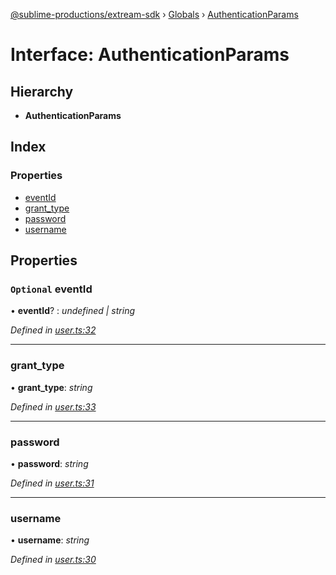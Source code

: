 [@sublime-productions/extream-sdk](../README.md) › [Globals](../globals.md) › [AuthenticationParams](authenticationparams.md)

# Interface: AuthenticationParams

## Hierarchy

* **AuthenticationParams**

## Index

### Properties

* [eventId](authenticationparams.md#optional-eventid)
* [grant_type](authenticationparams.md#grant_type)
* [password](authenticationparams.md#password)
* [username](authenticationparams.md#username)

## Properties

### `Optional` eventId

• **eventId**? : *undefined | string*

*Defined in [user.ts:32](https://github.com/Extream-SaaS/ex-sdk/blob/194f895/src/user.ts#L32)*

___

###  grant_type

• **grant_type**: *string*

*Defined in [user.ts:33](https://github.com/Extream-SaaS/ex-sdk/blob/194f895/src/user.ts#L33)*

___

###  password

• **password**: *string*

*Defined in [user.ts:31](https://github.com/Extream-SaaS/ex-sdk/blob/194f895/src/user.ts#L31)*

___

###  username

• **username**: *string*

*Defined in [user.ts:30](https://github.com/Extream-SaaS/ex-sdk/blob/194f895/src/user.ts#L30)*
